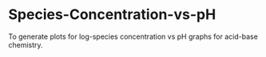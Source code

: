 # Species-Concentration-vs-pH
To generate plots for log-species concentration vs pH graphs for acid-base chemistry.
